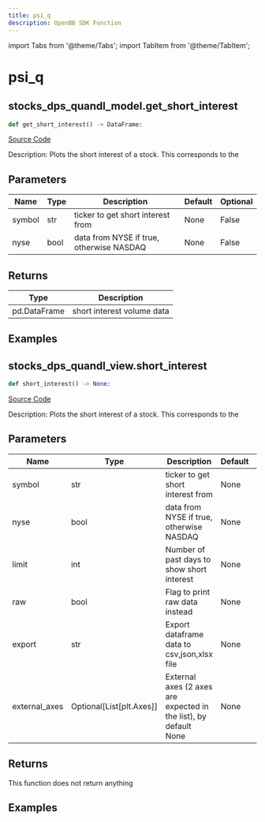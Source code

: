 ```yaml
---
title: psi_q
description: OpenBB SDK Function
---
```


import Tabs from '@theme/Tabs';
import TabItem from '@theme/TabItem';

# psi_q

<Tabs>
<TabItem value="model" label="Model" default>

## stocks_dps_quandl_model.get_short_interest

```python title='openbb_terminal/decorators.py'
def get_short_interest() -> DataFrame:
```
[Source Code](https://github.com/OpenBB-finance/OpenBBTerminal/tree/main/openbb_terminal/decorators.py#L18)

Description: Plots the short interest of a stock. This corresponds to the

## Parameters

| Name | Type | Description | Default | Optional |
| ---- | ---- | ----------- | ------- | -------- |
| symbol | str | ticker to get short interest from | None | False |
| nyse | bool | data from NYSE if true, otherwise NASDAQ | None | False |

## Returns

| Type | Description |
| ---- | ----------- |
| pd.DataFrame | short interest volume data |

## Examples



</TabItem>
<TabItem value="view" label="View">

## stocks_dps_quandl_view.short_interest

```python title='openbb_terminal/decorators.py'
def short_interest() -> None:
```
[Source Code](https://github.com/OpenBB-finance/OpenBBTerminal/tree/main/openbb_terminal/decorators.py#L97)

Description: Plots the short interest of a stock. This corresponds to the

## Parameters

| Name | Type | Description | Default | Optional |
| ---- | ---- | ----------- | ------- | -------- |
| symbol | str | ticker to get short interest from | None | False |
| nyse | bool | data from NYSE if true, otherwise NASDAQ | None | False |
| limit | int | Number of past days to show short interest | None | False |
| raw | bool | Flag to print raw data instead | None | False |
| export | str | Export dataframe data to csv,json,xlsx file | None | False |
| external_axes | Optional[List[plt.Axes]] | External axes (2 axes are expected in the list), by default None | None | True |

## Returns

This function does not return anything

## Examples



</TabItem>
</Tabs>